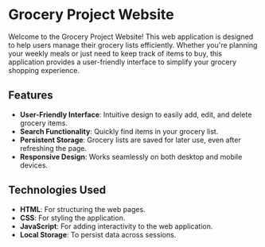 # Grocery Project Website

Welcome to the Grocery Project Website! This web application is designed to help users manage their grocery lists efficiently. Whether you're planning your weekly meals or just need to keep track of items to buy, this application provides a user-friendly interface to simplify your grocery shopping experience.


## Features

- **User-Friendly Interface**: Intuitive design to easily add, edit, and delete grocery items.
- **Search Functionality**: Quickly find items in your grocery list.
- **Persistent Storage**: Grocery lists are saved for later use, even after refreshing the page.
- **Responsive Design**: Works seamlessly on both desktop and mobile devices.

## Technologies Used

- **HTML**: For structuring the web pages.
- **CSS**: For styling the application.
- **JavaScript**: For adding interactivity to the web application.
- **Local Storage**: To persist data across sessions.

